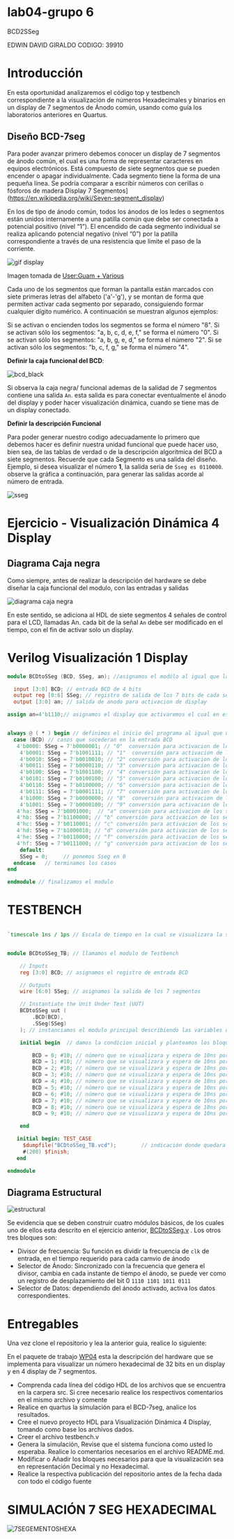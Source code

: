 # lab04-grupo 6
BCD2SSeg

EDWIN DAVID GIRALDO CODIGO: 39910

# Introducción

En esta oportunidad analizaremos el código top y testbench correspondiente a la visualización de números Hexadecimales  y binarios en un display de 7 segmentos de Ánodo común, usando como guía los laboratorios anteriores en Quartus.   

## Diseño BCD-7seg

Para poder avanzar primero debemos conocer un display de 7 segmentos de ánodo común, el cual es una forma de representar caracteres en equipos electrónicos. Está compuesto de siete segmentos que se pueden encender o apagar individualmente. Cada segmento tiene la forma de una pequeña línea. Se podría comparar a escribir números con cerillas o fósforos de madera Display 7 Segmentos](https://en.wikipedia.org/wiki/Seven-segment_display) 

En los de tipo de ánodo común, todos los ánodos de los ledes o segmentos están unidos internamente a una patilla común que debe ser conectada a potencial positivo (nivel “1”). El encendido de cada segmento individual se realiza aplicando potencial negativo (nivel “0”) por la patilla correspondiente a través de una resistencia que limite el paso de la corriente.


![gif display](https://upload.wikimedia.org/wikipedia/commons/2/2b/Seven_segment_display-animated.gif)

Imagen tomada de [User:Guam + Various](https://commons.wikimedia.org/wiki/File:Seven_segment_display-animated.gif)

Cada uno de los segmentos que forman la pantalla están marcados con siete primeras letras del alfabeto ('a'-'g'), y se montan de forma que permiten activar cada segmento por separado, consiguiendo formar cualquier dígito numérico. A continuación se muestran algunos ejemplos:

Si se activan o encienden todos los segmentos se forma el número "8".
Si se activan sólo los segmentos: "a, b, c, d, e, f," se forma el número "0".
Si se activan sólo los segmentos: "a, b, g, e, d," se forma el número "2".
Si se activan sólo los segmentos: "b, c, f, g," se forma el número "4".

**Definir la caja funcional del BCD**: 

![bcd_black](https://github.com/Fabeltranm/SPARTAN6-ATMEGA-MAX5864/blob/master/lab/lab03-BCD2SSeg/doc/BCD2SSeg.jpg)

Si observa la caja negra/ funcional  ademas  de la salidad de 7 segmentos contiene  una salida `An`. esta salida es para conectar eventualmente el ánodo del display y  poder hacer visualización dinámica, cuando se tiene mas de un display conectado.


**Definir la descripción Funcional**

Para poder generar nuestro codigo adecuadamente lo primero que debemos hacer es definir nuestra unidad funcional que puede hacer uso, bien sea, de las tablas de verdad o de la descripción algorítmica del BCD a  siete segmentos. Recuerde que cada Segmento es una salida  del diseño. Ejemplo, si desea  visualizar el número **1**, la salida seria  de `Sseg es 0110000`. observe la gráfica a continuación, para generar las salidas acorde al número de entrada.

![sseg](https://upload.wikimedia.org/wikipedia/commons/thumb/0/02/7_segment_display_labeled.svg/1024px-7_segment_display_labeled.svg.png)


# Ejercicio - Visualización Dinámica 4 Display

## Diagrama Caja negra 

Como siempre, antes de realizar la descripción del hardware se debe diseñar la caja funcional del modulo, con las entradas y salidas

![diagrama caja negra ](https://github.com/Fabeltranm/SPARTAN6-ATMEGA-MAX5864/blob/master/lab/lab04_display_7segx4/doc/display_7segx4.jpg)

En este sentido, se adiciona al HDL de siete segmentos 4 señales de control para el LCD, llamadas An. cada bit de la señal `An` debe ser modificado en el tiempo, con el fin de activar solo un display.  

# Verilog Visualización 1 Display

```verilog
module BCDtoSSeg (BCD, SSeg, an); //asignamos el modúlo al igual que las variables que utilizaremos 

  input [3:0] BCD; // entrada BCD de 4 bits 
  output reg [0:6] SSeg; // registro de salida de los 7 bits de cada segmento
  output [3:0] an; // salida de anodo para activacion de display

assign an=4'b1110;// asignamos el display que activaremos el cual en este caso es el 1 por medio de un "0"


always @ ( * ) begin // definimos el inicio del programa al igual que un continuo funcionamiento
  case (BCD) // casos que sucederan en la entrada BCD
   4'b0000: SSeg = 7'b0000001; // "0"  conversión para activacion de los segmentos del display por medio de 0 
	4'b0001: SSeg = 7'b1001111; // "1"  conversión para activacion de los segmentos del display por medio de 0
	4'b0010: SSeg = 7'b0010010; // "2" conversión para activacion de los segmentos del display por medio de 0
	4'b0011: SSeg = 7'b0000110; // "3" conversión para activacion de los segmentos del display por medio de 0
	4'b0100: SSeg = 7'b1001100; // "4" conversión para activacion de los segmentos del display por medio de 0
	4'b0101: SSeg = 7'b0100100; // "5" conversión para activacion de los segmentos del display por medio de 0
	4'b0110: SSeg = 7'b0100000; // "6" conversión para activacion de los segmentos del display por medio de 0
	4'b0111: SSeg = 7'b0001111; // "7" conversión para activacion de los segmentos del display por medio de 0
	4'b1000: SSeg = 7'b0000000; // "8"  conversión para activacion de los segmentos del display por medio de 0
	4'b1001: SSeg = 7'b0000100; // "9" conversión para activacion de los segmentos del display por medio de 0
   4'ha: SSeg = 7'b0001000;  // "a" conversión para activacion de los segmentos del display por medio de 0
   4'hb: SSeg = 7'b1100000; // "b" conversión para activacion de los segmentos del display por medio de 0
   4'hc: SSeg = 7'b0110001; // "c" conversión para activacion de los segmentos del display por medio de 0
   4'hd: SSeg = 7'b1000010; // "d" conversión para activacion de los segmentos del display por medio de 0
   4'he: SSeg = 7'b0110000; // "f" conversión para activacion de los segmentos del display por medio de 0
   4'hf: SSeg = 7'b0111000; // "g" conversión para activacion de los segmentos del display por medio de 0
    default:
    SSeg = 0;     // ponemos Sseg en 0
  endcase   // terminamos los casos
end 

endmodule // finalizamos el modulo
```


# TESTBENCH
```verilog

`timescale 1ns / 1ps // Escala de tiempo en la cual se visualizara la simulación 


module BCDtoSSeg_TB; // llamamos el modulo de Testbench

	// Inputs
	reg [3:0] BCD; // asignamos el registro de entrada BCD 

	// Outputs
	wire [6:0] SSeg; // asignamos la salida de los 7 segmentos

	// Instantiate the Unit Under Test (UUT)
	BCDtoSSeg uut (
		.BCD(BCD), 
		.SSeg(SSeg)
	); // instanciamos el modulo principal describiendo las variables que necesitamos y el puerto donde se ubican

	initial begin  // damos la condicion inicial y planteamos los bloques y casos que usaremos del BCD del modulo Top

		BCD = 0; #10; // número que se visualizara y espera de 10ns por medio del #10 
		BCD = 1; #10; // número que se visualizara y espera de 10ns por medio del #10
		BCD = 2; #10; // número que se visualizara y espera de 10ns por medio del #10
		BCD = 3; #10; // número que se visualizara y espera de 10ns por medio del #10
		BCD = 4; #10; // número que se visualizara y espera de 10ns por medio del #10
		BCD = 5; #10; // número que se visualizara y espera de 10ns por medio del #10
		BCD = 6; #10; // número que se visualizara y espera de 10ns por medio del #10
		BCD = 7; #10; // número que se visualizara y espera de 10ns por medio del #10
		BCD = 8; #10; // número que se visualizara y espera de 10ns por medio del #10
		BCD = 9; #10; // número que se visualizara y espera de 10ns por medio del #10

	end

   initial begin: TEST_CASE                                     
     $dumpfile("BCDtoSSeg_TB.vcd");        // indicación donde quedara guardado el archivo
     #(200) $finish;
   end

endmodule

```

## Diagrama Estructural 

![estructural](https://github.com/Fabeltranm/SPARTAN6-ATMEGA-MAX5864/blob/master/lab/lab04_display_7segx4/doc/display_7segx4_Diag_Estructural.jpg)

Se evidencia que se deben construir cuatro módulos  básicos, de los cuales uno de ellos esta descrito en el ejercicio anterior, [BCDtoSSeg.v](https://github.com/Fabeltranm/SPARTAN6-ATMEGA-MAX5864/blob/master/lab/lab04_display_7segx4/src_ise_basys2/display_7segx4/BCDtoSSeg.v) . Los otros tres bloques son:

* Divisor de frecuencia: Su función es dividir la frecuencia de  `clk` de entrada, en el tiempo requerido para cada camvio de ánodo
* Selector de Ánodo: Sincronizado con la frecuencia  que genera el divisor, cambia en cada instante de tiempo el  ánodo, se puede ver como un registro de desplazamiento del bit 0 `1110 1101 1011 0111`
* Selector de Datos: dependiendo del ánodo activado, activa los datos correspondientes.

# Entregables

Una vez clone el repositorio y lea la anterior guia, realice lo siguiente:

En el paquete de trabajo [WP04](https://classroom.github.com/g/zCBwHHKX)   esta la descripción del hardware que se implementa para visualizar un número hexadecimal de 32 bits en un display  y en 4 display de 7 segmentos.

* Comprenda cada línea del código HDL de los  archivos que se encuentra en la carpera src. Si cree necesario realice los respectivos comentarios en el mismo archivo y comente
* Realice en quartus la simulación para el BCD-7seg, analice los resultados.
* Cree el nuevo proyecto HDL para Visualización Dinámica 4 Display, tomando como base los archivos dados.
* Creer el archivo testbench.v
* Genera la simulación, Revise que el sistema funciona como usted lo esperaba. Realice lo comentarios necesarios en el archivo README.md.
* Modificar o Añadir los bloques necesarios para que la visualización sea en representación Decimal y no Hexadecimal.
* Realice la respectiva publicación del repositorio antes de la fecha dada con todo el código  fuente 

# SIMULACIÓN 7 SEG HEXADECIMAL

![7SEGEMENTOSHEXA](https://github.com/ELINGAP-7545/lab04-grupo-6/blob/master/imagenes/7%20segmentos%20hexa.PNG)
